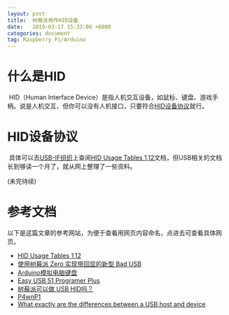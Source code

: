 ```yaml
---
layout: post
title:  树莓派用作HID设备
date:   2019-03-17 15:33:00 +0800
categories: document 
tag: Raspberry Pi/Arduino
---
```






# 什么是HID

​	HID（Human Interface Device）是指人机交互设备，如鼠标、键盘、游戏手柄。说是人机交互，但你可以没有人机接口，只要符合[HID设备协议](https://www.usb.org/sites/default/files/documents/hut1_12v2.pdf)就行。

# HID设备协议

​	具体可以去[USB-IF组织](https://www.usb.org/)上查阅[HID Usage Tables 1,12](https://www.usb.org/document-library/hid-usage-tables-112)文档，但USB相关的文档长到够读一个月了，就从网上整理了一些资料。

(未完待续)



# 参考文档

以下是这篇文章的参考网站，为便于查看用网页内容命名，点进去可查看具体网页。

* [HID Usage Tables 1,12](https://www.usb.org/document-library/hid-usage-tables-112) 
* [使用树莓派 Zero 实现带回显的新型 Bad USB](http://shumeipai.nxez.com/2018/06/26/using-raspberry-pi-zero-to-implement-new-bad-usb-with-echo.html)
* [Arduino模拟电脑键盘](https://blog.csdn.net/yinkaishikd/article/details/49680629)
* [Easy USB 51 Programer Plus](http://usb.baiheee.com/usb_projects/easy_usb_51_programer_plus/easy_usb_brief.html)
* [树莓派可以做 USB HID吗？](http://www.icxbk.com/ask/detail/16706.html)
* [P4wnP1](https://github.com/mame82/P4wnP1)
* [What exactly are the differences between a USB host and device](https://electronics.stackexchange.com/questions/49140/what-exactly-are-the-differences-between-a-usb-host-and-device)
